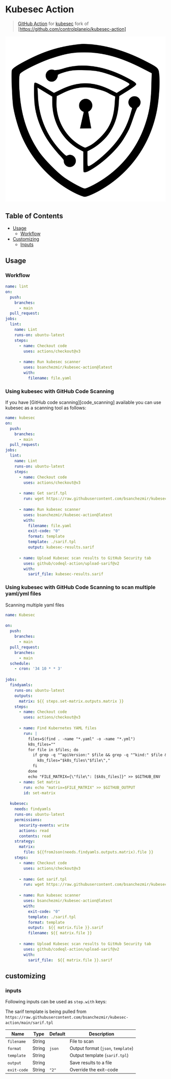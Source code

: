 # Kubesec Action

> [GitHub Action](https://github.com/features/actions) for [kubesec](https://github.com/controlplaneio/kubesec) fork of [https://github.com/controlplaneio/kubesec-action]

![kubesec_logo](images/kubesec_logo.svg)

## Table of Contents

- [Usage](#usage)
  - [Workflow](#workflow)
- [Customizing](#customizing)
  - [Inputs](#inputs)

## Usage

### Workflow

```yaml
name: lint
on:
  push:
    branches:
      - main
  pull_request:
jobs:
  lint:
    name: Lint
    runs-on: ubuntu-latest
    steps:
      - name: Checkout code
        uses: actions/checkout@v3

      - name: Run kubesec scanner
        uses: bsanchezmir/kubesec-action@latest
        with:
          filename: file.yaml
```

### Using kubesec with GitHub Code Scanning

If you have [GitHub code scanning][code_scanning] available you can use kubesec as a scanning tool as follows:

```yaml
name: kubesec
on:
  push:
    branches:
      - main
  pull_request:
jobs:
  lint:
    name: Lint
    runs-on: ubuntu-latest
    steps:
      - name: Checkout code
        uses: actions/checkout@v3

      - name: Get sarif.tpl
        run: wget https://raw.githubusercontent.com/bsanchezmir/kubesec-action/main/sarif.tpl

      - name: Run kubesec scanner
        uses: bsanchezmir/kubesec-action@latest
        with:
          filename: file.yaml
          exit-code: "0"
          format: template
          template: ./sarif.tpl
          output: kubesec-results.sarif

      - name: Upload Kubesec scan results to GitHub Security tab
        uses: github/codeql-action/upload-sarif@v2
        with:
          sarif_file: kubesec-results.sarif
```

### Using kubesec with GitHub Code Scanning to scan multiple yaml/yml files

Scanning multiple yaml files

```yaml
name: Kubesec

on:
  push:
    branches:
      - main
  pull_request:
    branches:
      - main
  schedule:
    - cron: '34 10 * * 3'

jobs:
  findyamls:
    runs-on: ubuntu-latest
    outputs:
      matrix: ${{ steps.set-matrix.outputs.matrix }}
    steps:
      - name: Checkout code
        uses: actions/checkout@v3

      - name: Find Kubernetes YAML files
        run: |
          files=$(find . -name "*.yaml" -o -name "*.yml")
          k8s_files=""
          for file in $files; do
            if grep -q "^apiVersion:" $file && grep -q "^kind:" $file && grep -q "^metadata:" $file && grep -q "^spec:" $file; then
              k8s_files="$k8s_files\"$file\","
            fi
          done
          echo "FILE_MATRIX={\"file\": [$k8s_files]}" >> $GITHUB_ENV 
      - name: Set matrix
        run: echo "matrix=$FILE_MATRIX" >> $GITHUB_OUTPUT
        id: set-matrix

  kubesec:
    needs: findyamls
    runs-on: ubuntu-latest
    permissions:
      security-events: write
      actions: read
      contents: read
    strategy:
      matrix:
        file: ${{fromJson(needs.findyamls.outputs.matrix).file }}
    steps:
      - name: Checkout code
        uses: actions/checkout@v3

      - name: Get sarif.tpl
        run: wget https://raw.githubusercontent.com/bsanchezmir/kubesec-action/main/sarif.tpl

      - name: Run kubesec scanner
        uses: bsanchezmir/kubesec-action@latest
        with:
          exit-code: "0"
          template: ./sarif.tpl
          format: template
          output:  ${{ matrix.file }}.sarif
          filename: ${{ matrix.file }}
  
      - name: Upload Kubesec scan results to GitHub Security tab
        uses: github/codeql-action/upload-sarif@v2
        with:
          sarif_file:  ${{ matrix.file }}.sarif 
```

## customizing

### inputs

Following inputs can be used as `step.with` keys:

The sarif template is being pulled from  `https://raw.githubusercontent.com/bsanchezmir/kubesec-action/main/sarif.tpl`


| Name        | Type   | Default | Description                              |
| ----------- | ------ | ------- | ---------------------------------------- |
| `filename`  | String |         | File to scan                             |
| `format`    | String | `json`  | Output format (`json`, `template`)       |
| `template`  | String |         | Output template (`sarif.tpl`) |
| `output`    | String |         | Save results to a file                   |
| `exit-code` | String | `"2"`   | Override the exit-code                   |

